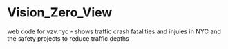 # Vision_Zero_View
web code for vzv.nyc - shows traffic crash fatalities and injuies in NYC and the safety projects to reduce traffic deaths

